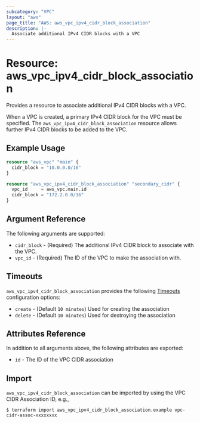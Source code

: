 ```yaml
---
subcategory: "VPC"
layout: "aws"
page_title: "AWS: aws_vpc_ipv4_cidr_block_association"
description: |-
  Associate additional IPv4 CIDR blocks with a VPC
---
```


# Resource: aws_vpc_ipv4_cidr_block_association

Provides a resource to associate additional IPv4 CIDR blocks with a VPC.

When a VPC is created, a primary IPv4 CIDR block for the VPC must be specified.
The `aws_vpc_ipv4_cidr_block_association` resource allows further IPv4 CIDR blocks to be added to the VPC.

## Example Usage

```terraform
resource "aws_vpc" "main" {
  cidr_block = "10.0.0.0/16"
}

resource "aws_vpc_ipv4_cidr_block_association" "secondary_cidr" {
  vpc_id     = aws_vpc.main.id
  cidr_block = "172.2.0.0/16"
}
```

## Argument Reference

The following arguments are supported:

* `cidr_block` - (Required) The additional IPv4 CIDR block to associate with the VPC.
* `vpc_id` - (Required) The ID of the VPC to make the association with.

## Timeouts

`aws_vpc_ipv4_cidr_block_association` provides the following
[Timeouts](https://www.terraform.io/docs/configuration/blocks/resources/syntax.html#operation-timeouts) configuration options:

- `create` - (Default `10 minutes`) Used for creating the association
- `delete` - (Default `10 minutes`) Used for destroying the association

## Attributes Reference

In addition to all arguments above, the following attributes are exported:

* `id` - The ID of the VPC CIDR association

## Import

`aws_vpc_ipv4_cidr_block_association` can be imported by using the VPC CIDR Association ID, e.g.,

```
$ terraform import aws_vpc_ipv4_cidr_block_association.example vpc-cidr-assoc-xxxxxxxx
```

